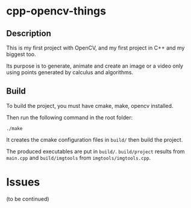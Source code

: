 # cpp-opencv-things

## Description

This is my first project with OpenCV, and my first project in C++ and my biggest too.

Its purpose is to generate, animate and create an image or a video only using points generated by calculus and algorithms.

## Build

To build the project, you must have cmake, make, opencv installed.

Then run the following command in the root folder:

```
./make
```

It creates the cmake configuration files in `build/` then build the project.

The produced executables are put in `build/`. `build/project` results from `main.cpp` and `build/imgtools` from `imgtools/imgtools.cpp`.

# Issues

(to be continued)
